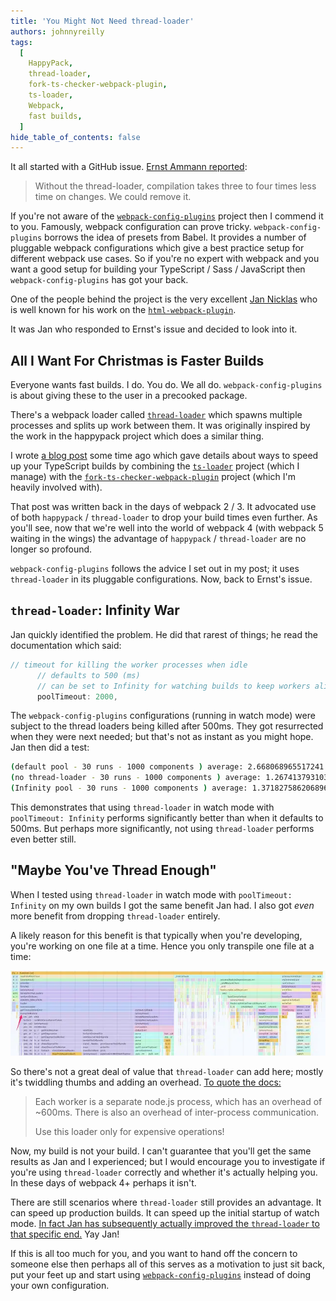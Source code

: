 ```yaml
---
title: 'You Might Not Need thread-loader'
authors: johnnyreilly
tags:
  [
    HappyPack,
    thread-loader,
    fork-ts-checker-webpack-plugin,
    ts-loader,
    Webpack,
    fast builds,
  ]
hide_table_of_contents: false
---
```


It all started with a GitHub issue. [Ernst Ammann reported](https://github.com/namics/webpack-config-plugins/issues/24):

<!--truncate-->

> Without the thread-loader, compilation takes three to four times less time on changes. We could remove it.

If you're not aware of the [`webpack-config-plugins`](https://github.com/namics/webpack-config-plugins) project then I commend it to you. Famously, webpack configuration can prove tricky. `webpack-config-plugins` borrows the idea of presets from Babel. It provides a number of pluggable webpack configurations which give a best practice setup for different webpack use cases. So if you're no expert with webpack and you want a good setup for building your TypeScript / Sass / JavaScript then `webpack-config-plugins` has got your back.

One of the people behind the project is the very excellent [Jan Nicklas](https://github.com/jantimon) who is well known for his work on the [`html-webpack-plugin`](https://github.com/jantimon/html-webpack-plugin).

It was Jan who responded to Ernst's issue and decided to look into it.

## All I Want For Christmas is Faster Builds

Everyone wants fast builds. I do. You do. We all do. `webpack-config-plugins` is about giving these to the user in a precooked package.

There's a webpack loader called [`thread-loader`](https://github.com/webpack-contrib/thread-loader) which spawns multiple processes and splits up work between them. It was originally inspired by the work in the happypack project which does a similar thing.

I wrote [a blog post](https://medium.com/p/83cc568dea79) some time ago which gave details about ways to speed up your TypeScript builds by combining the [`ts-loader`](https://github.com/TypeStrong/ts-loader) project (which I manage) with the [`fork-ts-checker-webpack-plugin`](https://github.com/Realytics/fork-ts-checker-webpack-plugin) project (which I'm heavily involved with).

That post was written back in the days of webpack 2 / 3. It advocated use of both `happypack` / `thread-loader` to drop your build times even further. As you'll see, now that we're well into the world of webpack 4 (with webpack 5 waiting in the wings) the advantage of `happypack` / `thread-loader` are no longer so profound.

`webpack-config-plugins` follows the advice I set out in my post; it uses `thread-loader` in its pluggable configurations. Now, back to Ernst's issue.

## `thread-loader`: Infinity War

Jan quickly identified the problem. He did that rarest of things; he read the documentation which said:

```js
// timeout for killing the worker processes when idle
      // defaults to 500 (ms)
      // can be set to Infinity for watching builds to keep workers alive
      poolTimeout: 2000,
```

The `webpack-config-plugins` configurations (running in watch mode) were subject to the thread loaders being killed after 500ms. They got resurrected when they were next needed; but that's not as instant as you might hope. Jan then did a test:

```sh
(default pool - 30 runs - 1000 components ) average: 2.668068965517241
(no thread-loader - 30 runs - 1000 components ) average: 1.2674137931034484
(Infinity pool - 30 runs - 1000 components ) average: 1.371827586206896
```

This demonstrates that using `thread-loader` in watch mode with `poolTimeout: Infinity` performs significantly better than when it defaults to 500ms. But perhaps more significantly, not using `thread-loader` performs even better still.

## "Maybe You've Thread Enough"

When I tested using `thread-loader` in watch mode with `poolTimeout: Infinity` on my own builds I got the same benefit Jan had. I also got _even_ more benefit from dropping `thread-loader` entirely.

A likely reason for this benefit is that typically when you're developing, you're working on one file at a time. Hence you only transpile one file at a time:

![](ts-profile2.webp)

So there's not a great deal of value that `thread-loader` can add here; mostly it's twiddling thumbs and adding an overhead. [To quote the docs:](https://github.com/webpack-contrib/thread-loader/blob/master/README/index.md#usage)

> Each worker is a separate node.js process, which has an overhead of \~600ms. There is also an overhead of inter-process communication.
>
> Use this loader only for expensive operations!

Now, my build is not your build. I can't guarantee that you'll get the same results as Jan and I experienced; but I would encourage you to investigate if you're using `thread-loader` correctly and whether it's actually helping you. In these days of webpack 4+ perhaps it isn't.

There are still scenarios where `thread-loader` still provides an advantage. It can speed up production builds. It can speed up the initial startup of watch mode. [In fact Jan has subsequently actually improved the `thread-loader` to that specific end.](https://github.com/webpack-contrib/thread-loader/pull/52) Yay Jan!

If this is all too much for you, and you want to hand off the concern to someone else then perhaps all of this serves as a motivation to just sit back, put your feet up and start using [`webpack-config-plugins`](https://github.com/namics/webpack-config-plugins) instead of doing your own configuration.
